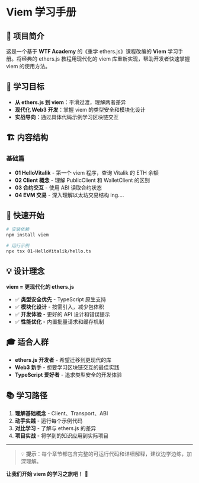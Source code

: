 # Viem 学习手册

## 📖 项目简介

这是一个基于 **WTF Academy** 的《重学 ethers.js》课程改编的 **Viem** 学习手册。将经典的 ethers.js 教程用现代化的 viem 库重新实现，帮助开发者快速掌握 viem 的使用方法。

## 🎯 学习目标

- **从 ethers.js 到 viem**：平滑过渡，理解两者差异
- **现代化 Web3 开发**：掌握 viem 的类型安全和模块化设计
- **实战导向**：通过具体代码示例学习区块链交互

## 🏗️ 内容结构

### 基础篇

- **01 HelloVitalik** - 第一个 viem 程序，查询 Vitalik 的 ETH 余额
- **02 Client 概念** - 理解 PublicClient 和 WalletClient 的区别
- **03 合约交互** - 使用 ABI 读取合约状态
- **04 EVM 交易** - 深入理解以太坊交易结构
  ing....


## 🚀 快速开始

```bash
# 安装依赖
npm install viem

# 运行示例
npx tsx 01-HelloVitalik/hello.ts
```

## 💡 设计理念

**viem = 更现代化的 ethers.js**

- ✅ **类型安全优先** - TypeScript 原生支持
- ✅ **模块化设计** - 按需引入，减少包体积
- ✅ **开发体验** - 更好的 API 设计和错误提示
- ✅ **性能优化** - 内置批量请求和缓存机制

## 🎓 适合人群

- **ethers.js 开发者** - 希望迁移到更现代的库
- **Web3 新手** - 想要学习区块链交互的最佳实践
- **TypeScript 爱好者** - 追求类型安全的开发体验

## 📚 学习路径

1. **理解基础概念** - Client、Transport、ABI
2. **动手实践** - 运行每个示例代码
3. **对比学习** - 了解与 ethers.js 的差异
4. **项目实战** - 将学到的知识应用到实际项目

---

> 💡 **提示**：每个章节都包含完整的可运行代码和详细解释，建议边学边练，加深理解。

**让我们开始 viem 的学习之旅吧！** 🚀
